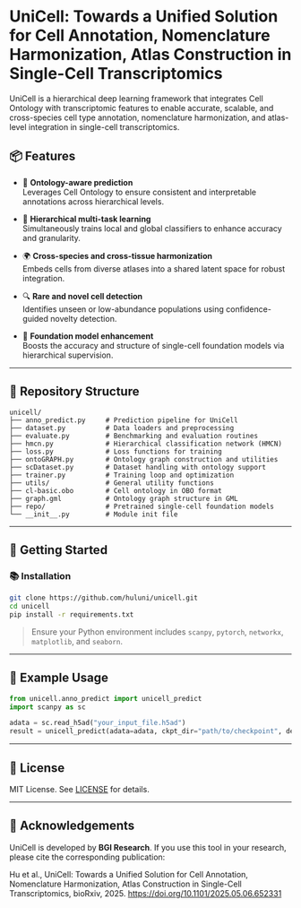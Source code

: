 # UniCell: Towards a Unified Solution for Cell Annotation, Nomenclature Harmonization, Atlas Construction in Single-Cell Transcriptomics

UniCell is a hierarchical deep learning framework that integrates Cell Ontology with transcriptomic features to enable accurate, scalable, and cross-species cell type annotation, nomenclature harmonization, and atlas-level integration in single-cell transcriptomics.

## 📦 Features

- 🧠 **Ontology-aware prediction**  
  Leverages Cell Ontology to ensure consistent and interpretable annotations across hierarchical levels.

- 🧬 **Hierarchical multi-task learning**  
  Simultaneously trains local and global classifiers to enhance accuracy and granularity.

- 🌍 **Cross-species and cross-tissue harmonization**  
  Embeds cells from diverse atlases into a shared latent space for robust integration.

- 🔍 **Rare and novel cell detection**  
  Identifies unseen or low-abundance populations using confidence-guided novelty detection.

- 🧱 **Foundation model enhancement**  
  Boosts the accuracy and structure of single-cell foundation models via hierarchical supervision.

---

## 📁 Repository Structure

```
unicell/
├── anno_predict.py     # Prediction pipeline for UniCell
├── dataset.py          # Data loaders and preprocessing
├── evaluate.py         # Benchmarking and evaluation routines
├── hmcn.py             # Hierarchical classification network (HMCN)
├── loss.py             # Loss functions for training
├── ontoGRAPH.py        # Ontology graph construction and utilities
├── scDataset.py        # Dataset handling with ontology support
├── trainer.py          # Training loop and optimization
├── utils/              # General utility functions
├── cl-basic.obo        # Cell ontology in OBO format
├── graph.gml           # Ontology graph structure in GML
├── repo/               # Pretrained single-cell foundation models
└── __init__.py         # Module init file
```

---

## 🚀 Getting Started

### 📚 Installation

```bash
git clone https://github.com/huluni/unicell.git
cd unicell
pip install -r requirements.txt
```

> Ensure your Python environment includes `scanpy`, `pytorch`, `networkx`, `matplotlib`, and `seaborn`.

---

## 🧪 Example Usage

```python
from unicell.anno_predict import unicell_predict
import scanpy as sc

adata = sc.read_h5ad("your_input_file.h5ad")
result = unicell_predict(adata=adata, ckpt_dir="path/to/checkpoint", device="cuda")
```

---

## 📄 License

MIT License. See [LICENSE](LICENSE) for details.

---

## 🙌 Acknowledgements

UniCell is developed by **BGI Research**. If you use this tool in your research, please cite the corresponding publication:

Hu et al., UniCell: Towards a Unified Solution for Cell Annotation, Nomenclature Harmonization, Atlas Construction in Single-Cell Transcriptomics, bioRxiv, 2025.
https://doi.org/10.1101/2025.05.06.652331